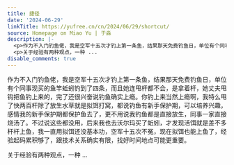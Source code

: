 ```yaml
---
title: 捷径
date: '2024-06-29'
linkTitle: https://yufree.cn/cn/2024/06/29/shortcut/
source: Homepage on Miao Yu | 于淼
description: |-
  <p>作为不入门钓鱼佬，我是空军十五次才钓上第一条鱼，结果那天免费钓鱼日，单位有个同事现买的鱼竿蚯蚓钓到了四条，而且她连甩杆都不会，是拿着杆，她丈夫甩钩把鱼钓上来的，完了还很兴奋说钓鱼确实上瘾。你钓上来当然上瘾啊，我特么甩了快两百杆除了放生水草就是拟饵打窝，都说钓鱼有新手保护期，可以培养兴趣，感情我的新手保护期都保护鱼去了，更不用说我钓鱼都是直接放生，同事一家直接烧汤了。不过说这些都没用，后来我也去沃尔玛买了蚯蚓，才发现活饵就是差不多杆杆上鱼，我一直用拟饵还没基本功，空军十五次不冤，现在拟饵也能上鱼了，经验起码累积够了，跟技术关系确实有限，找好时间地点可能更重要。</p>
  <p>关于经验有两种观点，一种 ...
disable_comments: true
---
```

<p>作为不入门钓鱼佬，我是空军十五次才钓上第一条鱼，结果那天免费钓鱼日，单位有个同事现买的鱼竿蚯蚓钓到了四条，而且她连甩杆都不会，是拿着杆，她丈夫甩钩把鱼钓上来的，完了还很兴奋说钓鱼确实上瘾。你钓上来当然上瘾啊，我特么甩了快两百杆除了放生水草就是拟饵打窝，都说钓鱼有新手保护期，可以培养兴趣，感情我的新手保护期都保护鱼去了，更不用说我钓鱼都是直接放生，同事一家直接烧汤了。不过说这些都没用，后来我也去沃尔玛买了蚯蚓，才发现活饵就是差不多杆杆上鱼，我一直用拟饵还没基本功，空军十五次不冤，现在拟饵也能上鱼了，经验起码累积够了，跟技术关系确实有限，找好时间地点可能更重要。</p>
<p>关于经验有两种观点，一种 ...